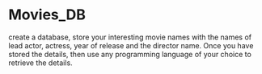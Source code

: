 # Movies_DB
create a database, store your interesting movie names with the names of lead actor, actress, year of release and the director name. Once you have stored the details, then use any programming language of your choice to retrieve the details.
